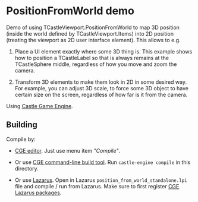 # PositionFromWorld demo

Demo of using TCastleViewport.PositionFromWorld to map 3D position (inside the world defined by TCastleViewport.Items) into 2D position (treating the viewport as 2D user interface element). This allows to e.g.

1. Place a UI element exactly where some 3D thing is. This example shows how to position a TCastleLabel so that is always remains at the TCastleSphere middle, regardless of how you move and zoom the camera.

2. Transform 3D elements to make them look in 2D in some desired way. For example, you can adjust 3D scale, to force some 3D object to have certain size on the screen, regardless of how far is it from the camera.

Using [Castle Game Engine](https://castle-engine.io/).

## Building

Compile by:

- [CGE editor](https://castle-engine.io/manual_editor.php). Just use menu item _"Compile"_.

- Or use [CGE command-line build tool](https://castle-engine.io/build_tool). Run `castle-engine compile` in this directory.

- Or use [Lazarus](https://www.lazarus-ide.org/). Open in Lazarus `position_from_world_standalone.lpi` file and compile / run from Lazarus. Make sure to first register [CGE Lazarus packages](https://castle-engine.io/lazarus).
